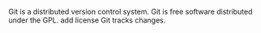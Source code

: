 Git is a distributed version control system.
Git is free software distributed under the GPL.
add license
Git tracks changes.
